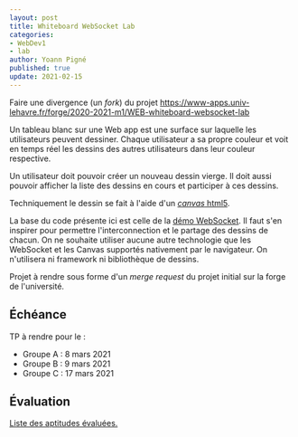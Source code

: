 ```yaml
---
layout: post
title: Whiteboard WebSocket Lab
categories:
- WebDev1
- lab
author: Yoann Pigné
published: true
update: 2021-02-15
---
```


Faire une divergence (un *fork*) du projet <https://www-apps.univ-lehavre.fr/forge/2020-2021-m1/WEB-whiteboard-websocket-lab>


Un tableau blanc sur une Web app est une surface sur laquelle les utilisateurs peuvent dessiner. Chaque utilisateur a sa propre couleur et voit en temps réel les dessins des autres utilisateurs dans leur couleur respective.

Un utilisateur doit pouvoir créer un nouveau dessin vierge. Il doit aussi pouvoir  afficher la liste des dessins en cours et participer à ces dessins.


Techniquement le dessin se fait à l'aide d'un  [*canvas* html5](https://developer.mozilla.org/fr/docs/Web/Guide/Graphics/Dessiner_avec_canvas).

La base du code présente ici est celle de la 
[démo WebSocket](https://www-apps.univ-lehavre.fr/forge/pigne/WEB-websocket-demo). Il faut s'en inspirer 
pour  permettre l'interconnection et le partage des dessins de chacun.
On ne souhaite utiliser aucune autre technologie que les WebSocket et les Canvas supportés nativement par le navigateur. On n'utilisera ni framework ni bibliothèque de dessins.
 
Projet à rendre sous forme d'un *merge request* du projet initial sur la forge de l'université.


## Échéance

TP à rendre pour le : 

- Groupe A : 8 mars 2021
- Groupe B : 9 mars 2021
- Groupe C : 17 mars 2021
  
## Évaluation

[Liste des aptitudes évaluées.](/teaching/WebDev1#websocket)

